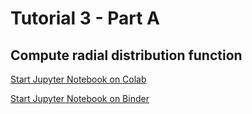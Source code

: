 # Tutorial 3 - Part A
## Compute radial distribution function

[Start Jupyter Notebook on Colab](https://colab.research.google.com/github/PabloPiaggi/nanogune-winter-school-2025/blob/main/tutorial-3/radial-distribution-function/RDF.ipynb)

[Start Jupyter Notebook on Binder](https://mybinder.org/v2/gh/PabloPiaggi/nanogune-winter-school-2025/HEAD?urlpath=%2Fdoc%2Ftree%2Ftutorial-3%2Fradial-distribution-function%2FRDF.ipynb)

